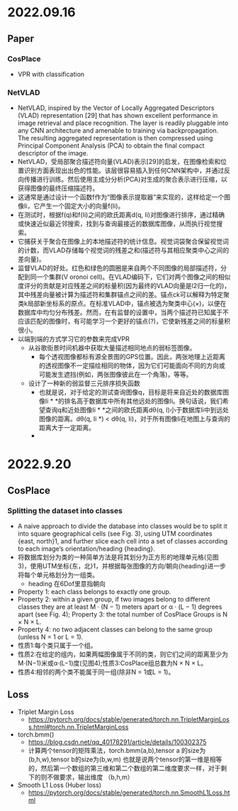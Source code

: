 # 2022.09.16
## Paper
### CosPlace
+ VPR with classification
### NetVLAD
+ NetVLAD, inspired by the Vector of Locally Aggregated Descriptors (VLAD) representation [29] that has shown excellent performance in image retrieval and place recognition. The layer is readily pluggable into any CNN architecture and amenable to training via backpropagation. The resulting aggregated representation is then compressed using Principal Component Analysis (PCA) to obtain the final compact descriptor of the image.
+ NetVLAD，受局部聚合描述符向量(VLAD)表示[29]的启发，在图像检索和位置识别方面表现出出色的性能。该层很容易插入到任何CNN架构中，并通过反向传播进行训练。然后使用主成分分析(PCA)对生成的聚合表示进行压缩，以获得图像的最终压缩描述符。
+ 这通常是通过设计一个函数f作为“图像表示提取器”来实现的，这样给定一个图像Ii，它产生一个固定大小的向量f(Ii)。
+ 在测试时，根据f(q)和f(Ii)之间的欧氏距离d(q, Ii)对图像进行排序，通过精确或快速近似最近邻搜索，找到与查询最接近的数据库图像，从而执行视觉搜索。
+ 它捕获关于聚合在图像上的本地描述符的统计信息。视觉词袋聚合保留视觉词的计数，而VLAD存储每个视觉词的残差之和(描述符与其相应聚类中心之间的差向量)。
+ 监督VLAD的好处。红色和绿色的圆圈是来自两个不同图像的局部描述符，分配到同一个集群(V oronoi cell)。在VLAD编码下，它们对两个图像之间的相似度评分的贡献是对应残差之间的标量积(因为最终的VLAD向量是l2归一化的)，其中残差向量被计算为描述符和集群锚点之间的差。锚点ck可以解释为特定聚类k局部新坐标系的原点。在标准VLAD中，锚点被选为聚类中心(×)，以便在数据库中均匀分布残差。然而，在有监督的设置中，当两个描述符已知属于不应该匹配的图像时，有可能学习一个更好的锚点(?)，它使新残差之间的标量积很小。
+ 以端到端的方式学习它的参数来完成VPR
  + 从谷歌街景时间机器中获取大量描述相同地点的弱标签图像。
    + 每个透视图像都标有源全景图的GPS位置。因此，两张地理上近距离的透视图像不一定描绘相同的物体，因为它们可能面向不同的方向或可能发生遮挡(例如，两张图像彼此在一个角落)，等等。
  + 设计了一种新的弱监督三元排序损失函数
    + 也就是说，对于给定的测试查询图像q，目标是将来自近处的数据库图像Ii * *的排名高于数据库中所有其他远处的图像Ii。换句话说，我们希望查询q和近处图像Ii * *之间的欧氏距离dθ(q, I)小于数据库Ii中到远处图像的距离。dθ(q, Ii *) < dθ(q, Ii)，对于所有图像Ii在地图上与查询的距离大于一定距离。
    + 
# 2022.9.20
## CosPlace
### Splitting the dataset into classes
+ A naive approach to divide the database into classes would be to split it into square geographical cells (see Fig. 3), using UTM coordinates {east, north}1, and further slice each cell into a set of classes according to each image’s orientation/heading {heading}.
+ 将数据库划分为类的一种简单方法是将其划分为正方形的地理单元格(见图3)，使用UTM坐标{东，北}1，并根据每张图像的方向/朝向{heading}进一步将每个单元格划分为一组类。
  + heading 在6Dof里意指朝向
+ Property 1: each class belongs to exactly one group.
+ Property 2: within a given group, if two images belong to different classes they are at least M · (N − 1) meters apart or α · (L − 1) degrees apart (see Fig. 4); Property 3: the total number of CosPlace Groups is N × N × L.
+ Property 4: no two adjacent classes can belong to the same group (unless N = 1 or L = 1).
+ 性质1:每个类只属于一个组。
+ 性质2:在给定的组内，如果两幅图像属于不同的类，则它们之间的距离至少为M·(N−1)米或α·(L−1)度(见图4);性质3:CosPlace组总数为N × N × L。
+ 性质4:相邻的两个类不能属于同一组(除非N = 1或L = 1)。

## Loss
+ Triplet Margin Loss
  + https://pytorch.org/docs/stable/generated/torch.nn.TripletMarginLoss.html#torch.nn.TripletMarginLoss
+ torch.bmm()
  + https://blog.csdn.net/qq_40178291/article/details/100302375
  + 计算两个tensor的矩阵乘法，torch.bmm(a,b),tensor a 的size为(b,h,w),tensor b的size为(b,w,m) 也就是说两个tensor的第一维是相等的，然后第一个数组的第三维和第二个数组的第二维度要求一样，对于剩下的则不做要求，输出维度 （b,h,m）
+ Smooth L1 Loss (Huber loss)
  + https://pytorch.org/docs/stable/generated/torch.nn.SmoothL1Loss.html